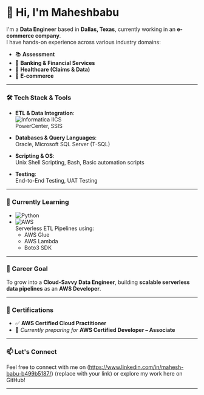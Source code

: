 # 👋 Hi, I'm Maheshbabu

I'm a **Data Engineer** based in **Dallas, Texas**, currently working in an **e-commerce company**.  
I have hands-on experience across various industry domains:

- 📚 **Assessment**
- 🏦 **Banking & Financial Services**
- 🏥 **Healthcare (Claims & Data)**
- 🛒 **E-commerce**

---

### 🛠️ Tech Stack & Tools
- **ETL & Data Integration**:  
  ![Informatica IICS](https://img.shields.io/badge/Informatica-IICS-orange)  
  PowerCenter, SSIS

- **Databases & Query Languages**:  
  Oracle, Microsoft SQL Server (T-SQL)

- **Scripting & OS**:  
  Unix Shell Scripting, Bash, Basic automation scripts

- **Testing**:  
  End-to-End Testing, UAT Testing

---

### 🚀 Currently Learning
- ![Python](https://img.shields.io/badge/Python-3776AB?logo=python&logoColor=white)
- ![AWS](https://img.shields.io/badge/AWS-FF9900?logo=amazon-aws&logoColor=white)  
  Serverless ETL Pipelines using:
  - AWS Glue
  - AWS Lambda
  - Boto3 SDK

---

### 🎯 Career Goal
To grow into a **Cloud-Savvy Data Engineer**, building **scalable serverless data pipelines** as an **AWS Developer**.

---

### 📜 Certifications
- ✅ **AWS Certified Cloud Practitioner**
- 🧠 *Currently preparing for* **AWS Certified Developer – Associate**

---

### 📫 Let's Connect
Feel free to connect with me on (https://www.linkedin.com/in/mahesh-babu-b499b5187/) (replace with your link) or explore my work here on GitHub!

---
